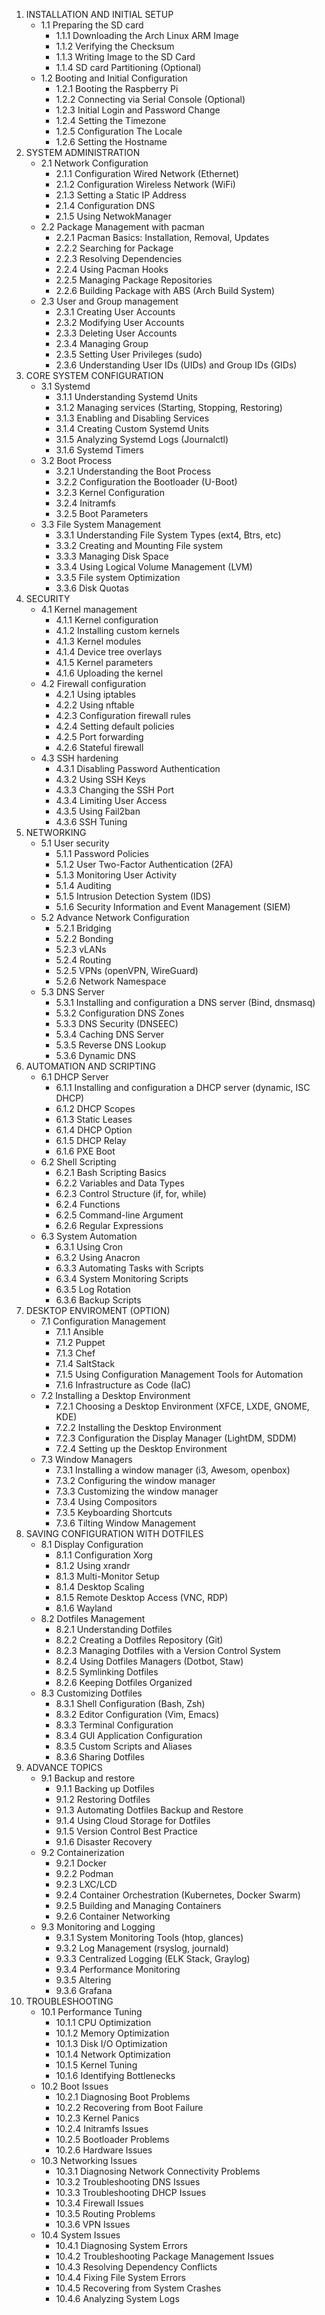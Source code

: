 
1. INSTALLATION AND INITIAL SETUP
	- 1.1 Preparing the SD card
		- 1.1.1 Downloading the Arch Linux ARM Image
		- 1.1.2 Verifying the Checksum
		- 1.1.3 Writing Image to the SD Card
		- 1.1.4 SD card Partitioning (Optional)
	- 1.2 Booting and Initial Configuration
		- 1.2.1 Booting the Raspberry Pi
		- 1.2.2 Connecting via Serial Console (Optional)
		- 1.2.3 Initial Login and Password Change
		- 1.2.4 Setting the Timezone
		- 1.2.5 Configuration The Locale
		- 1.2.6 Setting the Hostname
2. SYSTEM ADMINISTRATION
	- 2.1 Network Configuration
		- 2.1.1 Configuration Wired Network (Ethernet)
		- 2.1.2 Configuration Wireless Network (WiFi)
		- 2.1.3 Setting a Static IP Address
		- 2.1.4 Configuration DNS
		- 2.1.5 Using NetwokManager
	- 2.2 Package Management with pacman
		- 2.2.1 Pacman Basics: Installation, Removal, Updates
		- 2.2.2 Searching for Package
		- 2.2.3 Resolving Dependencies
		- 2.2.4 Using Pacman Hooks
		- 2.2.5 Managing Package Repositories
		- 2.2.6 Building Package with ABS (Arch Build System)
	- 2.3 User and Group management
		- 2.3.1 Creating User Accounts
		- 2.3.2 Modifying User Accounts
		- 2.3.3 Deleting User Accounts
		- 2.3.4 Managing Group
		- 2.3.5 Setting User Privileges (sudo)
		- 2.3.6 Understanding User IDs (UIDs) and Group IDs (GIDs)
3. CORE SYSTEM CONFIGURATION
	- 3.1 Systemd
		- 3.1.1 Understanding Systemd Units
		- 3.1.2 Managing services (Starting, Stopping, Restoring)
		- 3.1.3 Enabling and Disabling Services
		- 3.1.4 Creating Custom Systemd Units
		- 3.1.5 Analyzing Systemd Logs (Journalctl)
		- 3.1.6 Systemd Timers
	- 3.2 Boot Process
		- 3.2.1 Understanding the Boot Process
		- 3.2.2 Configuration the Bootloader (U-Boot)
		- 3.2.3 Kernel Configuration
		- 3.2.4 Initramfs
		- 3.2.5 Boot Parameters
	- 3.3 File System Management
		- 3.3.1 Understanding File System Types (ext4, Btrs, etc)
		- 3.3.2 Creating and Mounting File system
		- 3.3.3 Managing Disk Space
		- 3.3.4 Using Logical Volume Management (LVM)
		- 3.3.5 File system Optimization
		- 3.3.6 Disk Quotas
4. SECURITY
	- 4.1 Kernel management
		- 4.1.1 Kernel configuration
		- 4.1.2 Installing custom kernels
		- 4.1.3 Kernel modules
		- 4.1.4 Device tree overlays
		- 4.1.5 Kernel parameters
		- 4.1.6 Uploading the kernel
	- 4.2 Firewall configuration
		- 4.2.1 Using iptables
		- 4.2.2 Using nftable
		- 4.2.3 Configuration firewall rules
		- 4.2.4 Setting default policies
		- 4.2.5 Port forwarding
		- 4.2.6 Stateful firewall
	- 4.3 SSH hardening
		- 4.3.1 Disabling Password Authentication
		- 4.3.2 Using SSH Keys
		- 4.3.3 Changing the SSH Port
		- 4.3.4 Limiting User Access
		- 4.3.5 Using Fail2ban
		- 4.3.6 SSH Tuning
5. NETWORKING
	- 5.1 User security
		- 5.1.1 Password Policies
		- 5.1.2 User Two-Factor Authentication (2FA)
		- 5.1.3 Monitoring User Activity
		- 5.1.4 Auditing
		- 5.1.5 Intrusion Detection System (IDS)
		- 5.1.6 Security Information and Event Management (SIEM)
	- 5.2 Advance Network Configuration
		- 5.2.1 Bridging
		- 5.2.2 Bonding
		- 5.2.3 vLANs
		- 5.2.4 Routing
		- 5.2.5 VPNs (openVPN, WireGuard)
		- 5.2.6 Network Namespace
	- 5.3 DNS Server
		- 5.3.1 Installing and configuration a DNS server (Bind, dnsmasq)
		- 5.3.2 Configuration DNS Zones
		- 5.3.3 DNS Security (DNSEEC)
		- 5.3.4 Caching DNS Server
		- 5.3.5 Reverse DNS Lookup
		- 5.3.6 Dynamic DNS
6. AUTOMATION AND SCRIPTING
	- 6.1 DHCP Server
		- 6.1.1 Installing and configuration a DHCP server (dynamic, ISC DHCP)
		- 6.1.2 DHCP Scopes
		- 6.1.3 Static Leases
		- 6.1.4 DHCP Option
		- 6.1.5 DHCP Relay
		- 6.1.6 PXE Boot
	- 6.2 Shell Scripting
		- 6.2.1 Bash Scripting Basics
		- 6.2.2 Variables and Data Types
		- 6.2.3 Control Structure (if, for, while)
		- 6.2.4 Functions
		- 6.2.5 Command-line Argument
		- 6.2.6 Regular Expressions
	- 6.3 System Automation
		- 6.3.1 Using Cron
		- 6.3.2 Using Anacron
		- 6.3.3 Automating Tasks with Scripts
		- 6.3.4 System Monitoring Scripts
		- 6.3.5 Log Rotation
		- 6.3.6 Backup Scripts
7. DESKTOP ENVIROMENT (OPTION)
	- 7.1 Configuration Management
		- 7.1.1 Ansible
		- 7.1.2 Puppet
		- 7.1.3 Chef
		- 7.1.4 SaltStack
		- 7.1.5 Using Configuration Management Tools for Automation
		- 7.1.6 Infrastructure as Code (IaC)
	- 7.2 Installing a Desktop Environment
		- 7.2.1 Choosing a Desktop Environment (XFCE, LXDE, GNOME, KDE)
		- 7.2.2 Installing the Desktop Environment
		- 7.2.3 Configuration the Display Manager (LightDM, SDDM)
		- 7.2.4 Setting up the Desktop Environment
	- 7.3 Window Managers
		- 7.3.1 Installing a window manager (i3, Awesom, openbox)
		- 7.3.2 Configuring the window manager
		- 7.3.3 Customizing the window manager
		- 7.3.4 Using Compositors
		- 7.3.5 Keyboarding Shortcuts
		- 7.3.6 Tilting Window Management
8. SAVING CONFIGURATION WITH DOTFILES
	- 8.1 Display Configuration
		- 8.1.1 Configuration Xorg
		- 8.1.2 Using xrandr
		- 8.1.3 Multi-Monitor Setup
		- 8.1.4 Desktop Scaling
		- 8.1.5 Remote Desktop Access (VNC, RDP)
		- 8.1.6 Wayland
	- 8.2 Dotfiles Management
		- 8.2.1 Understanding Dotfiles
		- 8.2.2 Creating a Dotfiles Repository (Git)
		- 8.2.3 Managing Dotfiles with a Version Control System
		- 8.2.4 Using Dotfiles Managers (Dotbot, Staw)
		- 8.2.5 Symlinking Dotfiles
		- 8.2.6 Keeping Dotfiles Organized
	- 8.3 Customizing Dotfiles
		- 8.3.1 Shell Configuration (Bash, Zsh)
		- 8.3.2 Editor Configuration (Vim, Emacs)
		- 8.3.3 Terminal Configuration
		- 8.3.4 GUI Application Configuration
		- 8.3.5 Custom Scripts and Aliases
		- 8.3.6 Sharing Dotfiles
9. ADVANCE TOPICS
	- 9.1 Backup and restore
		- 9.1.1 Backing up Dotfiles
		- 9.1.2 Restoring Dotfiles
		- 9.1.3 Automating Dotfiles Backup and Restore
		- 9.1.4 Using Cloud Storage for Dotfiles
		- 9.1.5 Version Control Best Practice
		- 9.1.6 Disaster Recovery
	- 9.2 Containerization
		- 9.2.1 Docker
		- 9.2.2 Podman
		- 9.2.3 LXC/LCD
		- 9.2.4 Container Orchestration (Kubernetes, Docker Swarm)
		- 9.2.5 Building and Managing Containers
		- 9.2.6 Container Networking
	- 9.3 Monitoring and Logging
		- 9.3.1 System Monitoring Tools (htop, glances)
		- 9.3.2 Log Management (rsyslog, journald)
		- 9.3.3 Centralized Logging (ELK Stack, Graylog)
		- 9.3.4 Performance Monitoring
		- 9.3.5 Altering
		- 9.3.6 Grafana
10. TROUBLESHOOTING      
	- 10.1 Performance Tuning
		- 10.1.1 CPU Optimization
		- 10.1.2 Memory Optimization
		- 10.1.3 Disk I/O Optimization
		- 10.1.4 Network Optimization
		- 10.1.5 Kernel Tuning
		- 10.1.6 Identifying Bottlenecks
	- 10.2 Boot Issues
		- 10.2.1 Diagnosing Boot Problems
		- 10.2.2 Recovering from Boot Failure
		- 10.2.3 Kernel Panics
		- 10.2.4 Initramfs Issues
		- 10.2.5 Bootloader Problems
		- 10.2.6 Hardware Issues
	- 10.3 Networking Issues
		- 10.3.1 Diagnosing Network Connectivity Problems
		- 10.3.2 Troubleshooting DNS Issues
		- 10.3.3 Troubleshooting DHCP Issues
		- 10.3.4 Firewall Issues
		- 10.3.5 Routing Problems
		- 10.3.6 VPN Issues
	- 10.4 System Issues
		- 10.4.1 Diagnosing System Errors
		- 10.4.2 Troubleshooting Package Management Issues
		- 10.4.3 Resolving Dependency Conflicts
		- 10.4.4 Fixing File System Errors
		- 10.4.5 Recovering from System Crashes
		- 10.4.6 Analyzing System Logs 